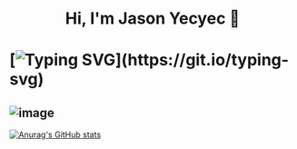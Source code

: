 
  <h1 align="center"> Hi, I'm Jason Yecyec 👋<h1/>
 
  
[![Typing SVG](https://readme-typing-svg.herokuapp.com?size=25&color=1A8FF7&center=true&width=1000&height=100&lines=Aspiring+to+be+a+Full-stack+developer;Nice+to+meet+you+...)](https://git.io/typing-svg)
  
  ![image](https://img.shields.io/badge/Facebook-1877F2?style=for-the-badge&logo=facebook&logoColor=white&link=https://www.facebook.com/jason.yecyec.5/)
 ---
[![Anurag's GitHub stats](https://github-readme-stats.vercel.app/api?username=Jasonyecyec&show_icons=true)](https://github.com/Jasonyecyec/github-readme-stats)
          
